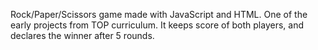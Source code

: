 Rock/Paper/Scissors game made with JavaScript and HTML. One of the early projects from TOP curriculum. It keeps score of both players, and declares the winner after 5 rounds.

